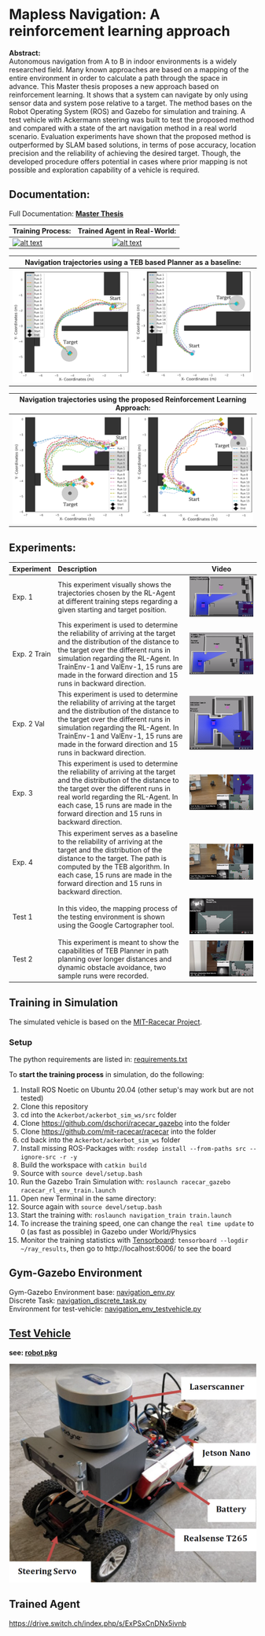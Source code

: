 # Mapless Navigation: A reinforcement learning approach

**Abstract:**  
Autonomous navigation from A to B in indoor environments is a widely researched field. Many known approaches 
are based on a mapping of the entire environment in order to calculate a path through the space in advance. This 
Master thesis proposes a new approach based on reinforcement learning. It shows that a system can navigate by 
only using sensor data and system pose relative to a target. The method bases on the Robot Operating System 
(ROS) and Gazebo for simulation and training. A test vehicle with Ackermann steering was built to test the 
proposed method and compared with a state of the art navigation method in a real world scenario.
Evaluation experiments have shown that the proposed method is outperformed by SLAM based solutions, in terms 
of pose accuracy, location precision and the reliability of achieving the desired target. Though, the developed
procedure offers potential in cases where prior mapping is not possible and exploration capability of a vehicle is 
required.

## Documentation:

Full Documentation: **[Master Thesis](docs/SchoriDamianMasterThesis.pdf)**

|     **Training Process:**    |    **Trained Agent in Real-World:**        |
| ------------- |:-------------:|
| [![alt text](docs/training-process.gif)](https://youtu.be/Hooh3NiFTTs ) | [![alt text](docs/rl-real-world.gif)](https://youtu.be/mdwHY7vHC_I ) |

|     **Navigation trajectories using a TEB based Planner as a baseline:**  |
| ------------- |
| ![alt text](docs/traj_teb.PNG)|

|    **Navigation trajectories using the proposed Reinforcement Learning Approach:**  |
| ------------- |
| ![alt text](docs/traj_rl.PNG)|


## Experiments:

| **Experiment**   | **Description**   | **Video**  |
| ------------- |:------| ----- |
| Exp. 1  |This experiment visually shows the trajectories chosen by the RL-Agent at different training steps regarding a given starting and target position.| [![alt text](docs/Exp1_Screenshot.PNG)](https://youtu.be/Hooh3NiFTTs )|
| Exp. 2 Train |This experiment is used to determine the reliability of arriving at the target and the distribution of the distance to the target over the different runs in simulation regarding the RL-Agent. In TrainEnv-1 and ValEnv-1, 15 runs are made in the forward direction and 15 runs in backward direction.|[![alt text](docs/Exp2a_Screenshot.PNG)](https://youtu.be/J4DIF1tF5_M )|
| Exp. 2 Val |This experiment is used to determine the reliability of arriving at the target and the distribution of the distance to the target over the different runs in simulation regarding the RL-Agent. In TrainEnv-1 and ValEnv-1, 15 runs are made in the forward direction and 15 runs in backward direction.|[![alt text](docs/Exp2b_Screenshot.PNG)](https://youtu.be/-OOgzT3pEvk )|
| Exp. 3  |This experiment is used to determine the reliability of arriving at the target and the distribution of the distance to the target over the different runs in real world regarding the RL-Agent. In each case, 15 runs are made in the forward direction and 15 runs in backward direction.|[![alt text](docs/Exp3_Screenshot.PNG)](https://youtu.be/mdwHY7vHC_I )|
| Exp. 4  |This experiment serves as a baseline to the reliability of arriving at the target and the distribution of the distance to the target. The path is computed by the TEB algorithm. In each case, 15 runs are made in the forward direction and 15 runs in backward direction.|[![alt text](docs/Exp4_Screenshot.PNG)](https://youtu.be/u6-KPhmEHtY )|
| Test 1  |In this video, the mapping process of the testing environment is shown using the Google Cartographer tool.|[![alt text](docs/Test1_Screenshot.png)](https://youtu.be/yRwpUBROW-k )|
| Test 2  |This experiment is meant to show the capabilities of TEB Planner in path planning over longer distances and dynamic obstacle avoidance, two sample runs were recorded.|[![alt text](docs/Test2_Screenshot.png)](https://youtu.be/GOrs-yyzaxg )|

## Training in Simulation

The simulated vehicle is based on the [MIT-Racecar Project](https://github.com/mit-racecar).   

### Setup

The python requirements are listed in: [requirements.txt](requirements.txt)  

To **start the training process** in simulation, do the following:  

1. Install ROS Noetic on Ubuntu 20.04 (other setup's may work but are not tested)
3. Clone this repository 
4. cd into the `Ackerbot/ackerbot_sim_ws/src` folder
5. Clone https://github.com/dschori/racecar_gazebo into the folder
6. Clone https://github.com/mit-racecar/racecar into the folder
8. cd back into the `Ackerbot/ackerbot_sim_ws` folder
7. Install missing ROS-Packages with: `rosdep install --from-paths src --ignore-src -r -y`
9. Build the workspace with `catkin build`
10. Source with `source devel/setup.bash`
11. Run the Gazebo Train Simulation with: `roslaunch racecar_gazebo racecar_rl_env_train.launch`
12. Open new Terminal in the same directory:
13. Source again with `source devel/setup.bash`
14. Start the training with: `roslaunch navigation_train train.launch`
15. To increase the training speed, one can change the `real time update` to 0 (as fast as possible) in Gazebo under World/Physics
16. Monitor the training statistics with [Tensorboard](https://www.tensorflow.org/tensorboard): `tensorboard --logdir ~/ray_results`, then go to http://localhost:6006/ to see the board

## Gym-Gazebo Environment

Gym-Gazebo Environment base: [navigation_env.py](ackerbot_sim_ws/src/rl-navigation/navigation_gym/src/navigation_gym/navigation_env.py)  
Discrete Task: [navigation_discrete_task.py](ackerbot_sim_ws/src/rl-navigation/navigation_gym/src/navigation_gym/tasks/navigation_discrete_task.py)  
Environment for test-vehicle: [navigation_env_testvehicle.py](ackerbot_sim_ws/src/rl-navigation/navigation_gym/src/navigation_gym/navigation_env_testvehicle.py)


## [Test Vehicle](ackerbot_real_ws/src/robot_pkg)

**see: [robot pkg](ackerbot_real_ws/src/robot_pkg)**

![alt text](docs/test-vehicle.png)


## Trained Agent

https://drive.switch.ch/index.php/s/ExPSxCnDNx5ivnb 
